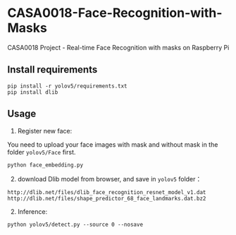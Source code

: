 # CASA0018-Face-Recognition-with-Masks
CASA0018 Project - Real-time Face Recognition with masks on Raspberry Pi

## Install requirements

```
pip install -r yolov5/requirements.txt
pip install dlib
```

## Usage

1. Register new face:

You need to upload your face images with mask and without mask in the folder `yolov5/Face` first.

```
python face_embedding.py
```

2. download Dlib model from browser, and save in `yolov5` folder：

```
http://dlib.net/files/dlib_face_recognition_resnet_model_v1.dat
http://dlib.net/files/shape_predictor_68_face_landmarks.dat.bz2
```

2. Inference:

```
python yolov5/detect.py --source 0 --nosave
```

